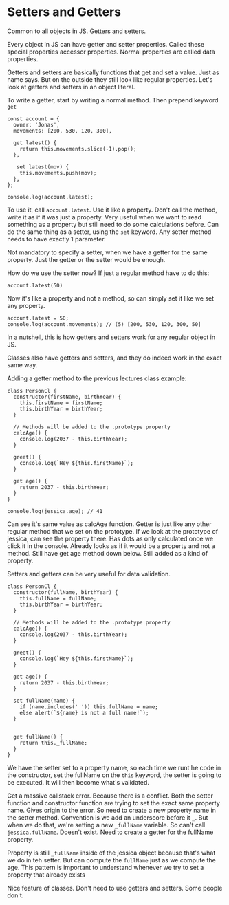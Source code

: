 # Setters and Getters

Common to all objects in JS. Getters and setters.

Every object in JS can have getter and setter properties. Called these special properties accessor properties. Normal properties are called data properties.

Getters and setters are basically functions that get and set a value. Just as name says. But on the outside they still look like regular properties. Let's look at getters and setters in an object literal.

To write a getter, start by writing a normal method. Then prepend keyword `get`

```
const account = {
  owner: 'Jonas',
  movements: [200, 530, 120, 300],

  get latest() {
    return this.movements.slice(-1).pop();
  },

   set latest(mov) {
    this.movements.push(mov);
  },
};

console.log(account.latest);
```

To use it, call `account.latest`. Use it like a property. Don't call the method, write it as if it was just a property. Very useful when we want to read something as a property but still need to do some calculations before. Can do the same thing as a setter, using the `set` keyword. Any setter method needs to have exactly 1 parameter.

Not mandatory to specify a setter, when we have a getter for the same property. Just the getter or the setter would be enough.

How do we use the setter now? If just a regular method have to do this:

```
account.latest(50)
```

Now it's like a property and not a method, so can simply set it like we set any property.

```
account.latest = 50;
console.log(account.movements); // (5) [200, 530, 120, 300, 50]
```

In a nutshell, this is how getters and setters work for any regular object in JS.

Classes also have getters and setters, and they do indeed work in the exact same way.

Adding a getter method to the previous lectures class example:

```
class PersonCl {
  constructor(firstName, birthYear) {
    this.firstName = firstName;
    this.birthYear = birthYear;
  }

  // Methods will be added to the .prototype property
  calcAge() {
    console.log(2037 - this.birthYear);
  }

  greet() {
    console.log(`Hey ${this.firstName}`);
  }

  get age() {
    return 2037 - this.birthYear;
  }
}

console.log(jessica.age); // 41
```

Can see it's same value as calcAge function. Getter is just like any other regular method that we set on the prototype.
If we look at the prototype of jessica, can see the property there. Has dots as only calculated once we click it in the console.
Already looks as if it would be a property and not a method. Still have get age method down below. Still added as a kind of property.

Setters and getters can be very useful for data validation.

```
class PersonCl {
  constructor(fullName, birthYear) {
    this.fullName = fullName;
    this.birthYear = birthYear;
  }

  // Methods will be added to the .prototype property
  calcAge() {
    console.log(2037 - this.birthYear);
  }

  greet() {
    console.log(`Hey ${this.firstName}`);
  }

  get age() {
    return 2037 - this.birthYear;
  }

  set fullName(name) {
    if (name.includes(' ')) this.fullName = name;
    else alert(`${name} is not a full name!`);
  }


  get fullName() {
    return this._fullName;
  }
}
```

We have the setter set to a property name, so each time we runt he code in the constructor, set the fullName on the `this` keyword, the setter is going to be executed. It will then become what's validated.

Get a massive callstack error. Because there is a conflict. Both the setter function and constructor function are trying to set the exact same property name. Gives origin to the error. So need to create a new property name in the setter method. Convention is we add an underscore before it `_`. But when we do that, we're setting a new `_fullName` variable. So can't call `jessica.fullName`. Doesn't exist. Need to create a getter for the fullName property.

Property is still `_fullName` inside of the jessica object because that's what we do in teh setter. But can compute the `fullName` just as we compute the age. This pattern is important to understand whenever we try to set a property that already exists

Nice feature of classes. Don't need to use getters and setters. Some people don't.
